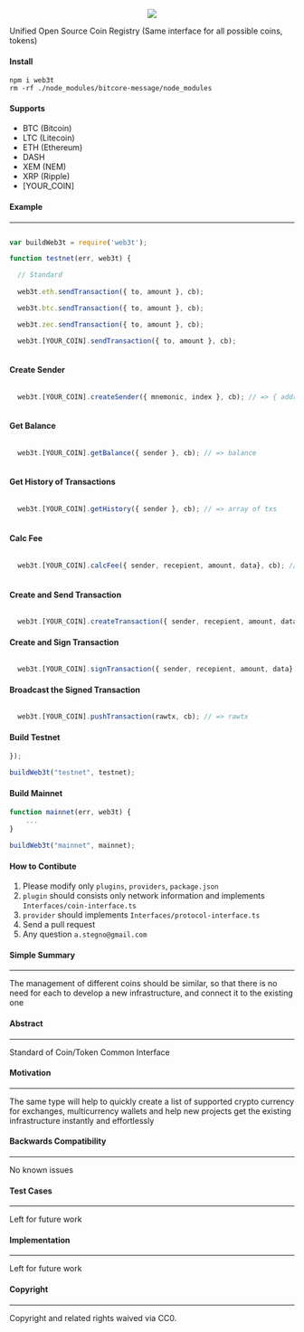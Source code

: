 
<p align="center">
  <img src="http://res.cloudinary.com/nixar-work/image/upload/v1534729062/Screen_Shot_2018-08-20_at_04.36.54.png">
</p>


Unified Open Source Coin Registry (Same interface for all possible coins, tokens)

#### Install

```
npm i web3t
rm -rf ./node_modules/bitcore-message/node_modules
```

#### Supports

* BTC (Bitcoin)
* LTC (Litecoin)
* ETH (Ethereum)
* DASH 
* XEM (NEM)
* XRP (Ripple)
* [YOUR_COIN]


#### Example
----

```Javascript 

var buildWeb3t = require('web3t');

function testnet(err, web3t) {

  // Standard
  
  web3t.eth.sendTransaction({ to, amount }, cb);

  web3t.btc.sendTransaction({ to, amount }, cb);

  web3t.zec.sendTransaction({ to, amount }, cb);

  web3t.[YOUR_COIN].sendTransaction({ to, amount }, cb);
  
```

#### Create Sender
```Javascript

  web3t.[YOUR_COIN].createSender({ mnemonic, index }, cb); // => { address, privateKey }
  
```

#### Get Balance
```Javascript  

  web3t.[YOUR_COIN].getBalance({ sender }, cb); // => balance
  
```

#### Get History of Transactions
```Javascript 
  
  web3t.[YOUR_COIN].getHistory({ sender }, cb); // => array of txs
  
```

#### Calc Fee 
```Javascript   
  
  web3t.[YOUR_COIN].calcFee({ sender, recepient, amount, data}, cb); // => fee
  
```

#### Create and Send Transaction
```Javascript   

  web3t.[YOUR_COIN].createTransaction({ sender, recepient, amount, data}, cb); // => tx

```

#### Create and Sign Transaction
```Javascript   

  web3t.[YOUR_COIN].signTransaction({ sender, recepient, amount, data}, cb); // => rawtx

```

#### Broadcast the Signed Transaction
```Javascript   

  web3t.[YOUR_COIN].pushTransaction(rawtx, cb); // => rawtx

```

#### Build Testnet
```Javascript 
});

buildWeb3t("testnet", testnet);

```


#### Build Mainnet
```Javascript 
function mainnet(err, web3t) {
    ... 
}

buildWeb3t("mainnet", mainnet);

```

#### How to Contibute

1. Please modify only `plugins`, `providers`, `package.json`
2. `plugin` should consists only network information and implements `Interfaces/coin-interface.ts`
3. `provider` should implements `Interfaces/protocol-interface.ts`
4. Send a pull request
5. Any question `a.stegno@gmail.com`

#### Simple Summary
----

The management of different coins should be similar, so that there is no need for each to develop a new infrastructure, and connect it to the existing one


#### Abstract

----

Standard of Coin/Token Common Interface

#### Motivation
----

The same type will help to quickly create a list of supported crypto currency for exchanges, multicurrency wallets and help new projects get the existing infrastructure instantly and effortlessly


#### Backwards Compatibility
----

No known issues

#### Test Cases
----

Left for future work

#### Implementation
----

Left for future work

#### Copyright
----

Copyright and related rights waived via CC0.
